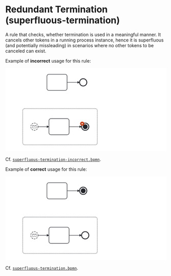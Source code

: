 # Redundant Termination (superfluous-termination)

A rule that checks, whether termination is used in a meaningful manner. It cancels other tokens in a running process instance, hence it is superfluous (and potentially missleading) in scenarios where no other tokens to be canceled can exist.

Example of __incorrect__ usage for this rule:

![Incorrect usage example](./examples/superfluous-termination-incorrect.png)

Cf. [`superfluous-termination-incorrect.bpmn`](./examples/superfluous-termination-incorrect.bpmn).


Example of __correct__ usage for this rule:

![Correct usage example](./examples/superfluous-termination-correct.png)

Cf. [`superfluous-termination.bpmn`](./examples/superfluous-termination.bpmn).